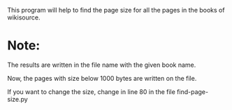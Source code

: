 This program will help to find the page size for all the pages in the books of wikisource.

Note:
====

The results are written in the file name with the given book name.

Now, the pages with size below 1000 bytes are written on the file.

If you want to change the size, change in line 80 in the file find-page-size.py

